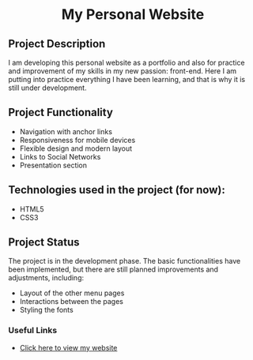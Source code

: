 <h1 align="center">My Personal Website</h1>

## Project Description

I am developing this personal website as a portfolio and also for practice and improvement of my skills in my new passion: front-end. Here I am putting into practice everything I have been learning, and that is why it is still under development.

## Project Functionality

- Navigation with anchor links
- Responsiveness for mobile devices
- Flexible design and modern layout
- Links to Social Networks
- Presentation section

## Technologies used in the project (for now):

- HTML5
- CSS3

## Project Status

The project is in the development phase. The basic functionalities have been implemented, but there are still planned improvements and adjustments, including:

- Layout of the other menu pages
- Interactions between the pages
- Styling the fonts


### Useful Links

- [Click here to view my website](https://viviannyk.github.io/)
